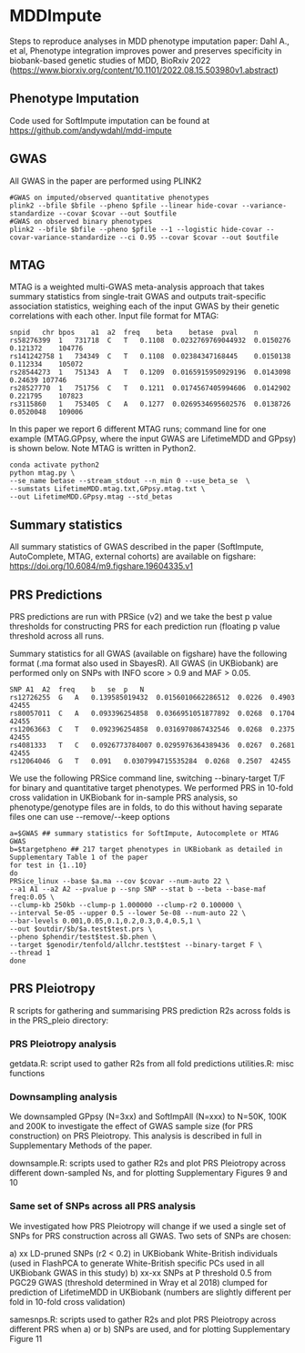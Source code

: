 # MDDImpute

Steps to reproduce analyses in MDD phenotype imputation paper: Dahl A., et al, Phenotype integration improves power and preserves specificity in biobank-based genetic studies of MDD, BioRxiv 2022 (https://www.biorxiv.org/content/10.1101/2022.08.15.503980v1.abstract)

## Phenotype Imputation 

Code used for SoftImpute imputation can be found at https://github.com/andywdahl/mdd-impute 

## GWAS 

All GWAS in the paper are performed using PLINK2

```
#GWAS on imputed/observed quantitative phenotypes 
plink2 --bfile $bfile --pheno $pfile --linear hide-covar --variance-standardize --covar $covar --out $outfile 
#GWAS on observed binary phenotypes 
plink2 --bfile $bfile --pheno $pfile --1 --logistic hide-covar --covar-variance-standardize --ci 0.95 --covar $covar --out $outfile 
```

## MTAG 

MTAG is a weighted multi-GWAS meta-analysis approach that takes summary statistics from single-trait GWAS and outputs trait-specific association statistics, weighing each of the input GWAS by their genetic correlations with each other. Input file format for MTAG: 

```
snpid	chr	bpos	a1	a2	freq	beta	betase	pval	n
rs58276399	1	731718	C	T	0.1108	0.0232769769044932	0.0150276	0.121372	104776
rs141242758	1	734349	C	T	0.1108	0.02384347168445	0.0150138	0.112334	105072
rs28544273	1	751343	A	T	0.1209	0.0165915950929196	0.0143098	0.24639	107746
rs28527770	1	751756	C	T	0.1211	0.0174567405994606	0.0142902	0.221795	107823
rs3115860	1	753405	C	A	0.1277	0.0269534695602576	0.0138726	0.0520048	109006
```

In this paper we report 6 different MTAG runs; command line for one example (MTAG.GPpsy, where the input GWAS are LifetimeMDD and GPpsy) is shown below. Note MTAG is written in Python2.  

```
conda activate python2
python mtag.py \
--se_name betase --stream_stdout --n_min 0 --use_beta_se  \
--sumstats LifetimeMDD.mtag.txt,GPpsy.mtag.txt \
--out LifetimeMDD.GPpsy.mtag --std_betas  
``` 

## Summary statistics 

All summary statistics of GWAS described in the paper (SoftImpute, AutoComplete, MTAG, external cohorts) are available on figshare: https://doi.org/10.6084/m9.figshare.19604335.v1 

## PRS Predictions 

PRS predictions are run with PRSice (v2) and we take the best p value thresholds for constructing PRS for each prediction run (floating p value threshold across all runs. 

Summary statistics for all GWAS (available on figshare) have the following format (.ma format also used in SbayesR). All GWAS (in UKBiobank) are performed only on SNPs with INFO score > 0.9 and MAF > 0.05. 

```
SNP	A1	A2	freq	b	se	p	N
rs12726255	G	A	0.139585019432	0.0156010662286512	0.0226	0.4903	42455
rs80057011	C	A	0.093396254858	0.0366951051877892	0.0268	0.1704	42455
rs12063663	C	T	0.092396254858	0.0316970867432546	0.0268	0.2375	42455
rs4081333	T	C	0.0926773784007	0.0295976364389436	0.0267	0.2681	42455
rs12064046	G	T	0.091	0.0307994715535284	0.0268	0.2507	42455
```

We use the following PRSice command line, switching --binary-target T/F for binary and quantitative target phenotypes. We performed PRS in 10-fold cross validation in UKBiobank for in-sample PRS analysis, so phenotype/genotype files are in folds, to do this without having separate files one can use --remove/--keep options 

```
a=$GWAS ## summary statistics for SoftImpute, Autocomplete or MTAG GWAS 
b=$targetpheno ## 217 target phenotypes in UKBiobank as detailed in Supplementary Table 1 of the paper 
for test in {1..10}
do 
PRSice_linux --base $a.ma --cov $covar --num-auto 22 \
--a1 A1 --a2 A2 --pvalue p --snp SNP --stat b --beta --base-maf freq:0.05 \
--clump-kb 250kb --clump-p 1.000000 --clump-r2 0.100000 \
--interval 5e-05 --upper 0.5 --lower 5e-08 --num-auto 22 \
--bar-levels 0.001,0.05,0.1,0.2,0.3,0.4,0.5,1 \
--out $outdir/$b/$a.test$test.prs \
--pheno $phendir/test$test.$b.phen \
--target $genodir/tenfold/allchr.test$test --binary-target F \
--thread 1
done 
```

## PRS Pleiotropy 

R scripts for gathering and summarising PRS prediction R2s across folds is in the PRS_pleio directory:

### PRS Pleiotropy analysis 

getdata.R: script used to gather R2s from all fold predictions 
utilities.R: misc functions  

### Downsampling analysis 

We downsampled GPpsy (N=3xx) and SoftImpAll (N=xxx) to N=50K, 100K and 200K to investigate the effect of GWAS sample size (for PRS construction) on PRS Pleiotropy. This analysis is described in full in Supplementary Methods of the paper. 

downsample.R: scripts used to gather R2s and plot PRS Pleiotropy across different down-sampled Ns, and for plotting Supplementary Figures 9 and 10 

### Same set of SNPs across all PRS analysis 
We investigated how PRS Pleiotropy will change if we used a single set of SNPs for PRS construction across all GWAS. Two sets of SNPs are chosen:

a) xx LD-pruned SNPs (r2 < 0.2) in UKBiobank White-British individuals (used in FlashPCA to generate White-British specific PCs used in all UKBiobank GWAS in this study) 
b) xx-xx SNPs at P threshold 0.5 from PGC29 GWAS (threshold determined in Wray et al 2018) clumped for prediction of LifetimeMDD in UKBiobank (numbers are slightly different per fold in 10-fold cross validation) 

samesnps.R: scripts used to gather R2s and plot PRS Pleiotropy across different PRS when a) or b) SNPs are used, and for plotting Supplementary Figure 11 

